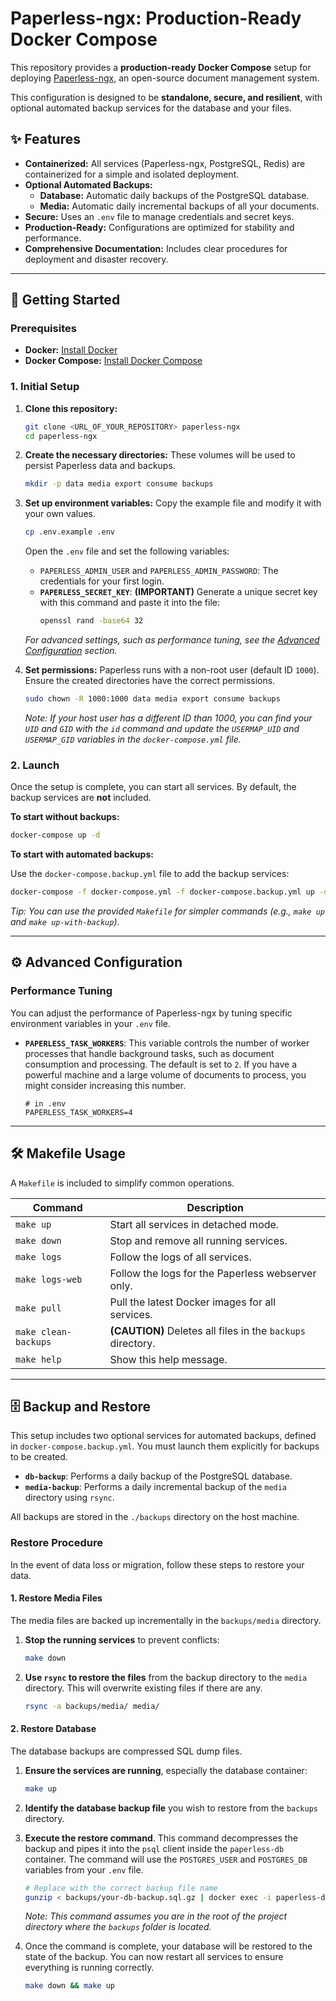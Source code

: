 # Paperless-ngx: Production-Ready Docker Compose

This repository provides a **production-ready Docker Compose** setup for deploying [Paperless-ngx](https://github.com/paperless-ngx/paperless-ngx), an open-source document management system.

This configuration is designed to be **standalone, secure, and resilient**, with optional automated backup services for the database and your files.

## ✨ Features

* **Containerized:** All services (Paperless-ngx, PostgreSQL, Redis) are containerized for a simple and isolated deployment.
* **Optional Automated Backups:**
    * **Database:** Automatic daily backups of the PostgreSQL database.
    * **Media:** Automatic daily incremental backups of all your documents.
* **Secure:** Uses an `.env` file to manage credentials and secret keys.
* **Production-Ready:** Configurations are optimized for stability and performance.
* **Comprehensive Documentation:** Includes clear procedures for deployment and disaster recovery.

---

## 🚀 Getting Started

### Prerequisites

* **Docker:** [Install Docker](https://docs.docker.com/get-docker/)
* **Docker Compose:** [Install Docker Compose](https://docs.docker.com/compose/install/)

### 1. Initial Setup

1.  **Clone this repository:**
    ```bash
    git clone <URL_OF_YOUR_REPOSITORY> paperless-ngx
    cd paperless-ngx
    ```

2.  **Create the necessary directories:**
    These volumes will be used to persist Paperless data and backups.
    ```bash
    mkdir -p data media export consume backups
    ```

3.  **Set up environment variables:**
    Copy the example file and modify it with your own values.
    ```bash
    cp .env.example .env
    ```
    Open the `.env` file and set the following variables:
    * `PAPERLESS_ADMIN_USER` and `PAPERLESS_ADMIN_PASSWORD`: The credentials for your first login.
    * **`PAPERLESS_SECRET_KEY`**: **(IMPORTANT)** Generate a unique secret key with this command and paste it into the file:
        ```bash
        openssl rand -base64 32
        ```
    *For advanced settings, such as performance tuning, see the [Advanced Configuration](#-advanced-configuration) section.*

4.  **Set permissions:**
    Paperless runs with a non-root user (default ID `1000`). Ensure the created directories have the correct permissions.
    ```bash
    sudo chown -R 1000:1000 data media export consume backups
    ```
    *Note: If your host user has a different ID than 1000, you can find your `UID` and `GID` with the `id` command and update the `USERMAP_UID` and `USERMAP_GID` variables in the `docker-compose.yml` file.*

### 2. Launch

Once the setup is complete, you can start all services. By default, the backup services are **not** included.

**To start without backups:**
```bash
docker-compose up -d
```

**To start with automated backups:**

Use the `docker-compose.backup.yml` file to add the backup services:
```bash
docker-compose -f docker-compose.yml -f docker-compose.backup.yml up -d
```

*Tip: You can use the provided `Makefile` for simpler commands (e.g., `make up` and `make up-with-backup`)*.

---

## ⚙️ Advanced Configuration

### Performance Tuning

You can adjust the performance of Paperless-ngx by tuning specific environment variables in your `.env` file.

*   **`PAPERLESS_TASK_WORKERS`**: This variable controls the number of worker processes that handle background tasks, such as document consumption and processing. The default is set to `2`. If you have a powerful machine and a large volume of documents to process, you might consider increasing this number.
    ```env
    # in .env
    PAPERLESS_TASK_WORKERS=4
    ```

---

## 🛠️ Makefile Usage

A `Makefile` is included to simplify common operations.

| Command             | Description                                           |
| ------------------- | ----------------------------------------------------- |
| `make up`           | Start all services in detached mode.                  |
| `make down`         | Stop and remove all running services.                 |
| `make logs`         | Follow the logs of all services.                      |
| `make logs-web`     | Follow the logs for the Paperless webserver only.     |
| `make pull`         | Pull the latest Docker images for all services.       |
| `make clean-backups`| **(CAUTION)** Deletes all files in the `backups` directory. |
| `make help`         | Show this help message.                               |

---

## 🗄️ Backup and Restore

This setup includes two optional services for automated backups, defined in `docker-compose.backup.yml`. You must launch them explicitly for backups to be created.

*   **`db-backup`**: Performs a daily backup of the PostgreSQL database.
*   **`media-backup`**: Performs a daily incremental backup of the `media` directory using `rsync`.

All backups are stored in the `./backups` directory on the host machine.

### Restore Procedure

In the event of data loss or migration, follow these steps to restore your data.

#### 1. Restore Media Files

The media files are backed up incrementally in the `backups/media` directory.

1.  **Stop the running services** to prevent conflicts:
    ```bash
    make down
    ```
2.  **Use `rsync` to restore the files** from the backup directory to the `media` directory. This will overwrite existing files if there are any.
    ```bash
    rsync -a backups/media/ media/
    ```

#### 2. Restore Database

The database backups are compressed SQL dump files.

1.  **Ensure the services are running**, especially the database container:
    ```bash
    make up
    ```
2.  **Identify the database backup file** you wish to restore from the `backups` directory.
3.  **Execute the restore command**. This command decompresses the backup and pipes it into the `psql` client inside the `paperless-db` container. The command will use the `POSTGRES_USER` and `POSTGRES_DB` variables from your `.env` file.

    ```bash
    # Replace with the correct backup file name
    gunzip < backups/your-db-backup.sql.gz | docker exec -i paperless-db psql -U $POSTGRES_USER -d $POSTGRES_DB
    ```

    *Note: This command assumes you are in the root of the project directory where the `backups` folder is located.*

4.  Once the command is complete, your database will be restored to the state of the backup. You can now restart all services to ensure everything is running correctly.
    ```bash
    make down && make up
    ```

